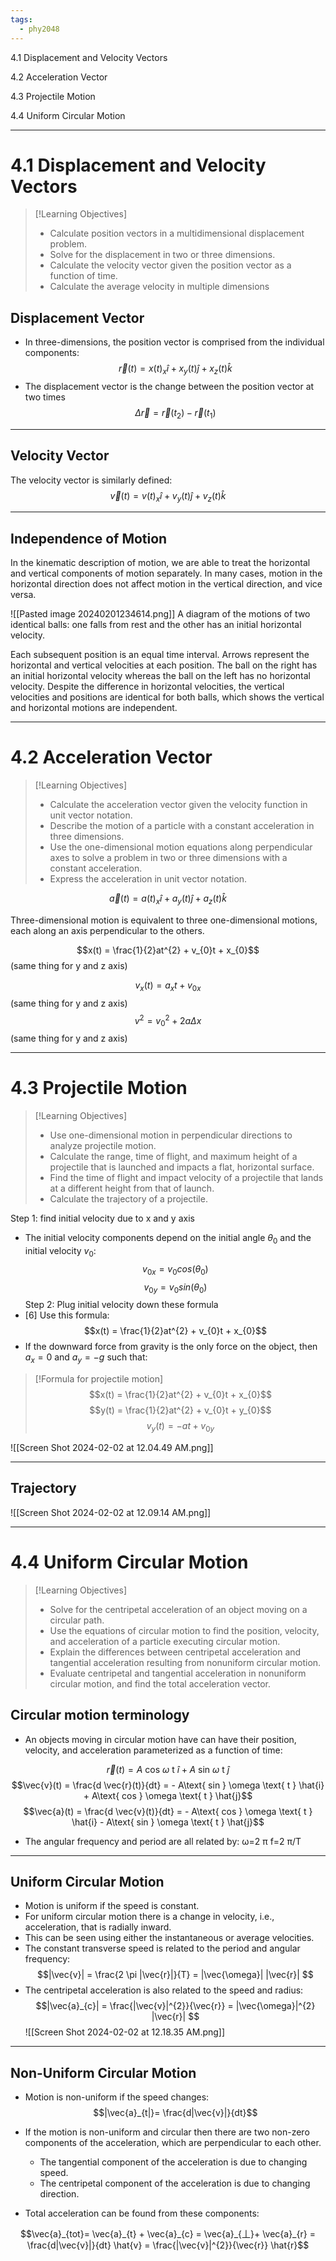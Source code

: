 ```yaml
---
tags:
  - phy2048
---
```


4.1 Displacement and Velocity Vectors

4.2 Acceleration Vector

4.3 Projectile Motion

4.4 Uniform Circular Motion

---
# 4.1 Displacement and Velocity Vectors

> [!Learning Objectives]
> - Calculate position vectors in a multidimensional displacement problem.
>  - Solve for the displacement in two or three dimensions.
> - Calculate the velocity vector given the position vector as a function of time.
> - Calculate the average velocity in multiple dimensions

## Displacement Vector

- In three-dimensions, the position vector is comprised from the individual components:
$$\vec{r}(t)= x(t)_{x}\hat{i} + x_{y}(t)\hat{j} + x_{z}(t)\hat{k}$$
- The displacement vector is the change between the position vector at two times
$$\Delta \vec{r} = \vec{r}(t_{2})- \vec{r}(t_{1})$$

---
## Velocity Vector

The velocity vector is similarly defined:
$$\vec{v}(t)= v(t)_{x}\hat{i} + v_{y}(t)\hat{j} +v_{z}(t)\hat{k}$$

---

## Independence of Motion
In the kinematic description of motion, we are able to treat the horizontal and vertical components of motion separately. In many cases, motion in the horizontal direction does not affect motion in the vertical direction, and vice versa.

![[Pasted image 20240201234614.png]]
A diagram of the motions of two identical balls: one falls from rest and the other has an initial horizontal velocity.

Each subsequent position is an equal time interval. Arrows represent the horizontal and vertical velocities at each position. The ball on the right has an initial horizontal velocity whereas the ball on the left has no horizontal velocity. Despite the difference in horizontal velocities, the vertical velocities and positions are identical for both balls, which shows the vertical and horizontal motions are independent.

---

# 4.2 Acceleration Vector

> [!Learning Objectives]
> - Calculate the acceleration vector given the velocity function in unit vector notation.
> - Describe the motion of a particle with a constant acceleration in three dimensions.
> - Use the one-dimensional motion equations along perpendicular axes to solve a problem in two or three dimensions with a constant acceleration.
> - Express the acceleration in unit vector notation.


$$\vec{a}(t)= a(t)_{x}\hat{i} + a_{y}(t)\hat{j} +a_{z}(t)\hat{k}$$

 Three-dimensional motion is equivalent to three one-dimensional motions, each along an axis perpendicular to the others.

 $$x(t) = \frac{1}{2}at^{2} + v_{0}t + x_{0}$$
(same thing for y and z axis)

$$v_{x}(t)=a_{x}t + v_{0x}$$
(same thing for y and z axis)
$$v^{2} = v^{2}_{0}+ 2a\Delta x$$
(same thing for y and z axis)

---
# 4.3 Projectile Motion

> [!Learning Objectives]
> - Use one-dimensional motion in perpendicular directions to analyze projectile motion.
> - Calculate the range, time of flight, and maximum height of a projectile that is launched and impacts a flat, horizontal surface.
> - Find the time of flight and impact velocity of a projectile that lands at a different height from that of launch.
> - Calculate the trajectory of a projectile.

Step 1: find initial velocity due to x and y axis
- The initial velocity components depend on the initial angle $θ_{0}$ and the initial velocity $v_{0}$:
$$v_{0x}= v_{0}cos(\theta _{0})$$
$$v_{0y}= v_{0}sin(\theta _{0})$$
Step 2: Plug initial velocity down these formula
- [6] Use this formula:  $$x(t) = \frac{1}{2}at^{2} + v_{0}t + x_{0}$$
- If the downward force from gravity is the only force on the object, then $a_{x}=0 \text{ and } a_{y}=-g$ such that:

> [!Formula for projectile motion]
> $$x(t) = \frac{1}{2}at^{2} + v_{0}t + x_{0}$$
> $$y(t) = \frac{1}{2}at^{2} + v_{0}t + y_{0}$$
> $$v_{y}(t) = -at + v_{0y}$$


![[Screen Shot 2024-02-02 at 12.04.49 AM.png]]

---
## Trajectory
![[Screen Shot 2024-02-02 at 12.09.14 AM.png]]

---
# 4.4 Uniform Circular Motion


> [!Learning Objectives]
> - Solve for the centripetal acceleration of an object moving on a circular path.
> - Use the equations of circular motion to find the position, velocity, and acceleration of a particle executing circular motion.
> - Explain the differences between centripetal acceleration and tangential acceleration resulting from nonuniform circular motion.
> - Evaluate centripetal and tangential acceleration in nonuniform circular motion, and find the total acceleration vector.

## Circular motion terminology

- An objects moving in circular motion have can have their position, velocity, and acceleration parameterized as a function of time:

$$\vec{r}(t) = A\text{ cos } \omega \text{ t } \hat{i} + A\text{ sin } \omega \text{ t } \hat{j}$$
$$\vec{v}(t) = \frac{d \vec{r}(t)}{dt} = - A\text{ sin } \omega \text{ t } \hat{i} + A\text{ cos } \omega \text{ t } \hat{j}$$
$$\vec{a}(t) = \frac{d \vec{v}(t)}{dt} = - A\text{ cos } \omega \text{ t } \hat{i} - A\text{ sin } \omega \text{ t } \hat{j}$$

- The angular frequency and period are all related by:
ω=2 π 
f=2 π/T

---

## Uniform Circular Motion

- Motion is uniform if the speed is constant.
- For uniform circular motion there is a change in velocity, i.e., acceleration, that is radially inward.
- This can be seen using either the instantaneous or average velocities.
- The constant transverse speed is related to the period and angular frequency:
$$|\vec{v}| = \frac{2 \pi |\vec{r}|}{T} = |\vec{\omega}| |\vec{r}| $$
- The centripetal acceleration is also related to the speed and radius:
$$|\vec{a}_{c}| = \frac{|\vec{v}|^{2}}{\vec{r}} = |\vec{\omega}|^{2} |\vec{r}| $$![[Screen Shot 2024-02-02 at 12.18.35 AM.png]]

---

## Non-Uniform Circular Motion

- Motion is non-uniform if the speed changes:
$$|\vec{a}_{t|}= \frac{d|\vec{v}|}{dt}$$
- If the motion is non-uniform and circular then there are two non-zero components of the acceleration, which are perpendicular to each other.
	- The tangential component of the acceleration is due to changing speed.
	- The centripetal component of the acceleration is due to changing direction.

- Total acceleration can be found from these components:

$$\vec{a}_{tot}= \vec{a}_{t} + \vec{a}_{c} = \vec{a}_{丄}+ \vec{a}_{r} = \frac{d|\vec{v}|}{dt} \hat{v} = \frac{|\vec{v}|^{2}}{\vec{r}} \hat{r}$$